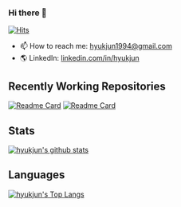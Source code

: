 ### Hi there 👋
[![Hits](https://hits.seeyoufarm.com/api/count/incr/badge.svg?url=https%3A%2F%2Fgithub.com%2Fnamhj94&count_bg=%2379C83D&title_bg=%23555555&icon=github.svg&icon_color=%23E7E7E7&title=hits&edge_flat=false)](https://hits.seeyoufarm.com)
- 📫 How to reach me: hyukjun1994@gmail.com
- 🌎 LinkedIn: [linkedin.com/in/hyukjun](https://www.linkedin.com/in/hyukjun/)
## Recently Working Repositories
[![Readme Card](https://github-readme-stats.vercel.app/api/pin/?username=namhj94&show_owner=true&repo=Terraform&theme=graywhite)](https://github.com/namhj94/Terraform)
[![Readme Card](https://github-readme-stats.vercel.app/api/pin/?username=namhj94&show_owner=true&repo=tig-terraform-ansible&theme=graywhite)](https://github.com/namhj94/tig-terraform-ansible)
## Stats
[![hyukjun's github stats](https://github-readme-stats.vercel.app/api?username=namhj94&show_icons=true&hide_border=true&theme=graywhite)](https://github.com/namhj94)
## Languages
[![hyukjun's Top Langs](https://github-readme-stats.vercel.app/api/top-langs/?username=namhj94&layout=compact&&langs_count=10&hide_border=true&hide=,tcl,verilog,systemverilog&theme=graywhite)](https://github.com/namhj94)
